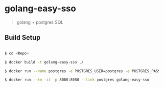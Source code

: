 # golang-easy-sso

> golang + postgres SQL

## Build Setup

``` bash

$ cd <Repo>

$ docker build -t golang-easy-sso ./

$ docker run --name postgres -e POSTGRES_USER=postgres -e POSTGRES_PASSWORD=postgres -d postgres

$ docker run --rm -it -p 8080:8080 --link postgres golang-easy-sso

```

